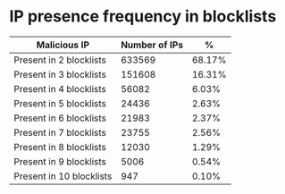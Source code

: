 # IP presence frequency in blocklists
| Malicious IP | Number of IPs | % |
|----|----|----|
| Present in 2 blocklists | 633569 | 68.17% |
| Present in 3 blocklists | 151608 | 16.31% |
| Present in 4 blocklists | 56082 | 6.03% |
| Present in 5 blocklists | 24436 | 2.63% |
| Present in 6 blocklists | 21983 | 2.37% |
| Present in 7 blocklists | 23755 | 2.56% |
| Present in 8 blocklists | 12030 | 1.29% |
| Present in 9 blocklists | 5006 | 0.54% |
| Present in 10 blocklists | 947 | 0.10% |
